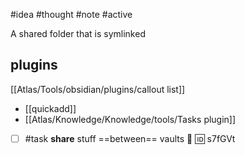 #idea #thought #note #active 

A shared folder that is symlinked
## plugins
 [[Atlas/Tools/obsidian/plugins/callout list]]
- [[quickadd]]
- [[Atlas/Knowledge/Knowledge/tools/Tasks plugin]]

- [ ] #task **share** stuff ==between== vaults 🔼  🆔 s7fGVt
